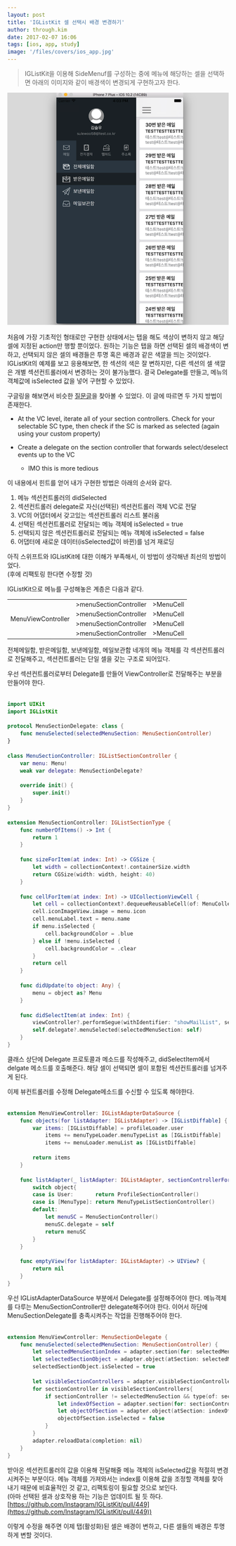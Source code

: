 ```yaml
---
layout: post
title: 'IGListKit 셀 선택시 배경 변경하기'
author: through.kim
date: 2017-02-07 16:06
tags: [ios, app, study]
image: '/files/covers/ios_app.jpg'
---
```


> IGListKit을 이용해 SideMenuf를 구성하는 중에 메뉴에 해당하는 셀을 선택하면 아래의 이미지와 같이 배경색이 변경되게 구현하고자 한다.

![사이드 메뉴 구현](/files/iglistkit/sideMenuImg.png)

처음에 가장 기초적인 형태로만 구현한 상태에서는 탭을 해도 색상이 변하지 않고 해당 셀에 지정된 action만 행할 뿐이었다. 원하는 기능은 탭을 하면 선택된 셀의 배경색이 변하고, 선택되지 않은 셀의 배경들은 투명 혹은 배경과 같은 색깔을 띄는 것이었다. IGListKit의 예제를 보고 응용해보면, 한 섹션의 색은 잘 변하지만, 다른 섹션의 셀 색깔은 개별 섹션컨트롤러에서 변경하는 것이 불가능했다. 결국 Delegate를 만들고, 메뉴의 객체값에 isSelected 값을 넣어 구현할 수 있었다.  
  
구글링을 해보면서 비슷한 [질문글](https://github.com/Instagram/IGListKit/issues/184)을 찾아볼 수 있었다. 이 글에 따르면 두 가지 방법이 존재한다.

 - At the VC level, iterate all of your section controllers. Check for your selectable SC type, then check if the SC is marked as selected (again using your custom property)  
 
 - Create a delegate on the section controller that forwards select/deselect events up to the VC  
    - IMO this is more tedious

이 내용에서 힌트를 얻어 내가 구현한 방법은 아래의 순서와 같다.

 1. 메뉴 섹션컨트롤러의 didSelected 
 2. 섹션컨트롤러 delegate로 자신(선택된) 섹션컨트롤러 객체 VC로 전달 
 3. VC의 어댑터에서 갖고있는 섹션컨트롤러 리스트 불러옴 
 4. 선택된 섹션컨트롤러로 전달되는 메뉴 객체에 isSelected = true 
 5. 선택되지 않은 섹션컨트롤러로 전달되는 메뉴 객체에 isSelected = false
 6. 어댑터에 새로운 데이터(isSelected값이 바뀐)를 넘겨 재로딩

아직 스위프트와 IGListKit에 대한 이해가 부족해서, 이 방법이 생각해낸 최선의 방법이었다.  
(후에 리팩토링 한다면 수정할 것)

IGListKit으로 메뉴를 구성해놓은 계층은 다음과 같다.

<table>
<tr>
    <td rowspan="4">MenuViewController</td>
    <td>>menuSectionController</td>
    <td>>MenuCell</td>
</tr>
<tr>
    <td>>menuSectionController</td>
    <td>>MenuCell</td>
</tr>
<tr>
    <td>>menuSectionController</td>
    <td>>MenuCell</td>
</tr>
<tr>
    <td>>menuSectionController</td>
    <td>>MenuCell</td>
</tr>
</table>

전체메일함, 받은메일함, 보낸메일함, 메일보관함 네개의 메뉴 객체를 각 섹션컨트롤러로 전달해주고, 섹션컨트롤러는 단일 셀을 갖는 구조로 되어있다.

우선 섹션컨트롤러로부터 Delegate를 만들어 ViewController로 전달해주는 부분을 만들어야 한다.

```swift

import UIKit
import IGListKit

protocol MenuSectionDelegate: class {
    func menuSelected(selectedMenuSection: MenuSectionController)
}

class MenuSectionController: IGListSectionController {
    var menu: Menu!
    weak var delegate: MenuSectionDelegate?
    
    override init() {
        super.init()
    }
}

extension MenuSectionController: IGListSectionType {
    func numberOfItems() -> Int {
        return 1
    }
    
    func sizeForItem(at index: Int) -> CGSize {
        let width = collectionContext!.containerSize.width
        return CGSize(width: width, height: 40)
    }
    
    func cellForItem(at index: Int) -> UICollectionViewCell {
        let cell = collectionContext?.dequeueReusableCell(of: MenuCollectionViewCell.self, for: self, at: index) as! MenuCollectionViewCell
        cell.iconImageView.image = menu.icon
        cell.menuLabel.text = menu.name
        if menu.isSelected {
            cell.backgroundColor = .blue
        } else if !menu.isSelected {
            cell.backgroundColor = .clear
        }
        return cell
    }
    
    func didUpdate(to object: Any) {
        menu = object as? Menu
    }
    
    func didSelectItem(at index: Int) {
        viewController?.performSegue(withIdentifier: "showMailList", sender: menu.type)
        self.delegate?.menuSelected(selectedMenuSection: self)
    }
}

```

클래스 상단에 Delegate 프로토콜과 메소드를 작성해주고, didSelectItem에서 delgate 메소드를 호출해준다. 해당 셀이 선택되면 셀이 포함된 섹션컨트롤러를 넘겨주게 된다.

이제 뷰컨트롤러를 수정해 Delegate메소드를 수신할 수 있도록 해야한다.

```swift

extension MenuViewController: IGListAdapterDataSource {
    func objects(for listAdapter: IGListAdapter) -> [IGListDiffable] {
        var items: [IGListDiffable] = profileLoader.user
            items += menuTypeLoader.menuTypeList as [IGListDiffable]
            items += menuLoader.menuList as [IGListDiffable]
        
        return items
    }
    
    func listAdapter(_ listAdapter: IGListAdapter, sectionControllerFor object: Any) -> IGListSectionController {
        switch object{
        case is User:       return ProfileSectionController()
        case is [MenuType]: return MenuTypeListSectionController()
        default:
            let menuSC = MenuSectionController()
            menuSC.delegate = self
            return menuSC
        }
    }
    
    func emptyView(for listAdapter: IGListAdapter) -> UIView? {
        return nil
    }
}

```

우선 IGListAdapterDataSource 부분에서 Delegate를 설정해주어야 한다. 메뉴객체를 다루는 MenuSectionController만 delegate해주어야 한다. 이어서 하단에 MenuSectionDelegate를 충족시켜주는 작업을 진행해주어야 한다.


```swift

extension MenuViewController: MenuSectionDelegate {
    func menuSelected(selectedMenuSection: MenuSectionController) {
        let selectedMenuSectionIndex = adapter.section(for: selectedMenuSection)
        let selectedSectionObject = adapter.object(atSection: selectedMenuSectionIndex) as! Menu
        selectedSectionObject.isSelected = true
        
        let visibleSectionControllers = adapter.visibleSectionControllers()
        for sectionController in visibleSectionControllers{
            if sectionController != selectedMenuSection && type(of: sectionController) == MenuSectionController.self{
                let indexOfSection = adapter.section(for: sectionController)
                let objectOfSection = adapter.object(atSection: indexOfSection) as! Menu
                objectOfSection.isSelected = false
            }
        }
        adapter.reloadData(completion: nil)
    }
}

```

받아온 섹션컨트롤러의 값을 이용해 전달해줄 메뉴 객체의 isSelected값을 적절히 변경시켜주는 부분이다. 
메뉴 객체를 가져와서는 index를 이용해 값을 조정할 객체를 찾아내기 때문에 비효율적인 것 같고, 리팩토링이 필요할 것으로 보인다.  
(아마 선택된 셀과 상호작용 하는 기능은 업데이트 될 듯 하다. [https://github.com/Instagram/IGListKit/pull/449](https://github.com/Instagram/IGListKit/pull/449))

이렇게 수정을 해주면 이제 탭(활성화)된 셀은 배경이 변하고, 다른 셀들의 배경은 투명하게 변할 것이다.


